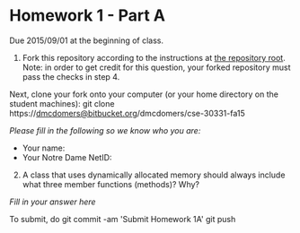 Homework 1 - Part A
===================
Due 2015/09/01 at the beginning of class.

1. Fork this repository according to the instructions at [the
repository
root](https://bitbucket.org/CSE-30331-FA15/cse-30331-fa15). Note: in
order to get credit for this question, your forked repository must
pass the checks in step 4.

Next, clone your fork onto your computer (or your home directory on the student machines):
    git clone https://dmcdomers@bitbucket.org/dmcdomers/cse-30331-fa15

*Please fill in the following so we know who you are:*

- Your name:
- Your Notre Dame NetID:

2. A class that uses dynamically allocated memory should always
include what three member functions (methods)? Why?

*Fill in your answer here*

To submit, do
    git commit -am 'Submit Homework 1A'
    git push
